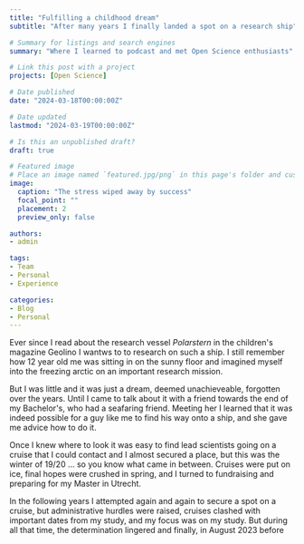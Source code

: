 ```yaml
---
title: "Fulfilling a childhood dream"
subtitle: "After many years I finally landed a spot on a research ship"

# Summary for listings and search engines
summary: "Where I learned to podcast and met Open Science enthusiasts"

# Link this post with a project
projects: [Open Science]

# Date published
date: "2024-03-18T00:00:00Z"

# Date updated
lastmod: "2024-03-19T00:00:00Z"

# Is this an unpublished draft?
draft: true

# Featured image
# Place an image named `featured.jpg/png` in this page's folder and customize its options here.
image:
  caption: "The stress wiped away by success"
  focal_point: ""
  placement: 2
  preview_only: false

authors:
- admin

tags:
- Team
- Personal
- Experience

categories:
- Blog
- Personal
---
```


Ever since I read about the research vessel *Polarstern* in the children's magazine Geolino I wantws to to research on such a ship. I still remember how 12 year old me was sitting in on the sunny floor and imagined myself into the freezing arctic on an important research mission.

But I was little and it was just a dream, deemed unachieveable, forgotten over the years. Until I came to talk about it with a friend towards the end of my Bachelor's, who had a seafaring friend. Meeting her I learned that it was indeed possible for a guy like me to find his way onto a ship, and she gave me advice how to do it.

Once I knew where to look it was easy to find lead scientists going on a cruise that I could contact and I almost secured a place, but this was the winter of 19/20 ... so you know what came in between. Cruises were put on ice, final hopes were crushed in spring, and I turned to fundraising and preparing for my Master in Utrecht.

In the following years I attempted again and again to secure a spot on a cruise, but administrative hurdles were raised, cruises clashed with important dates from my study, and my focus was on my study. But during all that time, the determination lingered and finally, in August 2023 before 
